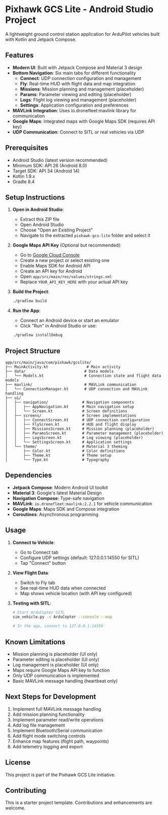 # Pixhawk GCS Lite - Android Studio Project

A lightweight ground control station application for ArduPilot vehicles built with Kotlin and Jetpack Compose.

## Features

- **Modern UI**: Built with Jetpack Compose and Material 3 design
- **Bottom Navigation**: Six main tabs for different functionality
  - **Connect**: UDP connection configuration and management
  - **Fly**: Real-time HUD with flight data and map integration
  - **Missions**: Mission planning and management (placeholder)
  - **Params**: Parameter viewing and editing (placeholder)
  - **Logs**: Flight log viewing and management (placeholder)
  - **Settings**: Application configuration and preferences
- **MAVLink Integration**: Uses io.dronefleet:mavlink library for communication
- **Google Maps**: Integrated maps with Google Maps SDK (requires API key)
- **UDP Communication**: Connect to SITL or real vehicles via UDP

## Prerequisites

- Android Studio (latest version recommended)
- Minimum SDK: API 26 (Android 8.0)
- Target SDK: API 34 (Android 14)
- Kotlin 1.9.x
- Gradle 8.4

## Setup Instructions

1. **Open in Android Studio**:
   - Extract this ZIP file
   - Open Android Studio
   - Choose "Open an Existing Project"
   - Navigate to the extracted `pixhawk-gcs-lite` folder and select it

2. **Google Maps API Key** (Optional but recommended):
   - Go to [Google Cloud Console](https://console.cloud.google.com/)
   - Create a new project or select existing one
   - Enable Maps SDK for Android API
   - Create an API key for Android
   - Open `app/src/main/res/values/strings.xml`
   - Replace `YOUR_API_KEY_HERE` with your actual API key

3. **Build the Project**:
   ```bash
   ./gradlew build
   ```

4. **Run the App**:
   - Connect an Android device or start an emulator
   - Click "Run" in Android Studio or use:
   ```bash
   ./gradlew installDebug
   ```

## Project Structure

```
app/src/main/java/com/pixhawk/gcslite/
├── MainActivity.kt                 # Main activity
├── data/                          # Data models
│   └── Models.kt                  # Connection state and flight data models
├── mavlink/                       # MAVLink communication
│   └── ConnectionManager.kt       # UDP connection and MAVLink handling
├── ui/
│   ├── navigation/               # Navigation components
│   │   ├── AppNavigation.kt      # Main navigation setup
│   │   └── Screen.kt             # Screen definitions
│   ├── screens/                  # Screen implementations
│   │   ├── ConnectScreen.kt      # UDP connection configuration
│   │   ├── FlyScreen.kt          # HUD and flight display
│   │   ├── MissionsScreen.kt     # Mission planning (placeholder)
│   │   ├── ParamsScreen.kt       # Parameter management (placeholder)
│   │   ├── LogsScreen.kt         # Log viewing (placeholder)
│   │   └── SettingsScreen.kt     # Application settings
│   └── theme/                    # Material 3 theming
│       ├── Color.kt              # Color definitions
│       ├── Theme.kt              # Theme setup
│       └── Type.kt               # Typography
```

## Dependencies

- **Jetpack Compose**: Modern Android UI toolkit
- **Material 3**: Google's latest Material Design
- **Navigation Compose**: Type-safe navigation
- **MAVLink**: `io.dronefleet:mavlink:2.2.1` for vehicle communication
- **Google Maps**: Maps SDK and Compose integration
- **Coroutines**: Asynchronous programming

## Usage

1. **Connect to Vehicle**:
   - Go to Connect tab
   - Configure UDP settings (default: 127.0.0.1:14550 for SITL)
   - Tap "Connect" button

2. **View Flight Data**:
   - Switch to Fly tab
   - See real-time HUD data when connected
   - Map shows vehicle location (with API key configured)

3. **Testing with SITL**:
   ```bash
   # Start ArduCopter SITL
   sim_vehicle.py -v ArduCopter --console --map
   
   # In the app, connect to 127.0.0.1:14550
   ```

## Known Limitations

- Mission planning is placeholder (UI only)
- Parameter editing is placeholder (UI only)
- Log management is placeholder (UI only)
- Maps require Google Maps API key to function
- Only UDP communication is implemented
- Basic MAVLink message handling (heartbeat only)

## Next Steps for Development

1. Implement full MAVLink message handling
2. Add mission planning functionality
3. Implement parameter read/write operations
4. Add log file management
5. Implement Bluetooth/Serial communication
6. Add flight mode switching controls
7. Enhance map features (flight path, waypoints)
8. Add telemetry logging and export

## License

This project is part of the Pixhawk GCS Lite initiative.

## Contributing

This is a starter project template. Contributions and enhancements are welcome.